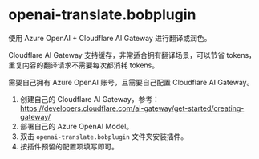 # openai-translate.bobplugin

使用 Azure OpenAI + Cloudflare AI Gateway 进行翻译或润色。

Cloudflare AI Gateway 支持缓存，非常适合拥有翻译场景，可以节省 tokens，重复内容的翻译请求不需要每次都消耗 tokens。

需要自己拥有 Azure OpenAI 账号，且需要自己配置 Cloudflare AI Gateway。

1. 创建自己的 Cloudflare AI Gateway，参考：<https://developers.cloudflare.com/ai-gateway/get-started/creating-gateway/>
2. 部署自己的 Azure OpenAI Model。
3. 双击 `openai-translate.bobplugin` 文件夹安装插件。
4. 按插件预留的配置项填写即可。
